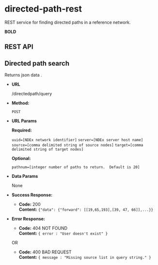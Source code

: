 directed-path-rest
===========

REST service for finding directed paths in a reference network.

**BOLD**


## REST API

**Directed path search**
----
  Returns json data .

* **URL**

  /directedpath/query

* **Method:**

  `POST`
  
*  **URL Params**

   **Required:**
 
   `uuid=[NDEx network identifier]`
   `server=[NDEx server host name]`
   `source=[comma delimited string of source nodes]`
   `target=[comma delimited string of target nodes]`
   
   **Optional:**
   
   `pathnum=[integer number of paths to return.  Default is 20]`
 
* **Data Params**

  None

* **Success Response:**

  * **Code:** 200 <br />
    **Content:** `{"data": {"forward": [[19,65,193],[39, 47, 66]],...}}`
 
* **Error Response:**

  * **Code:** 404 NOT FOUND <br />
    **Content:** `{ error : "User doesn't exist" }`

  OR

  * **Code:** 400 BAD REQUEST <br />
    **Content:** `{ message : "Missing source list in query string." }`

